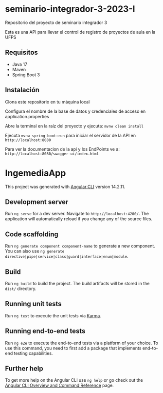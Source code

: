 # seminario-integrador-3-2023-I
Repositorio del proyecto de seminario integrador 3

Esta es una API para llevar el control de registro de proyectos de aula en la UFPS

## Requisitos

* Java 17
* Maven
* Spring Boot 3

## Instalación

Clona este repositorio en tu máquina local

Configura el nombre de la base de datos y credenciales de acceso en application.properties

Abre la terminal en la raíz del proyecto y ejecuta: ```mvnw clean install```

Ejecuta ```mvnw spring-boot:run``` para iniciar el servidor de la API en ```http://localhost:8080```

Para ver la documentacion de la api y los EndPoints ve a: ```http://localhost:8080/swagger-ui/index.html```
# IngemediaApp

This project was generated with [Angular CLI](https://github.com/angular/angular-cli) version 14.2.11.

## Development server

Run `ng serve` for a dev server. Navigate to `http://localhost:4200/`. The application will automatically reload if you change any of the source files.

## Code scaffolding

Run `ng generate component component-name` to generate a new component. You can also use `ng generate directive|pipe|service|class|guard|interface|enum|module`.

## Build

Run `ng build` to build the project. The build artifacts will be stored in the `dist/` directory.

## Running unit tests

Run `ng test` to execute the unit tests via [Karma](https://karma-runner.github.io).

## Running end-to-end tests

Run `ng e2e` to execute the end-to-end tests via a platform of your choice. To use this command, you need to first add a package that implements end-to-end testing capabilities.

## Further help

To get more help on the Angular CLI use `ng help` or go check out the [Angular CLI Overview and Command Reference](https://angular.io/cli) page.
